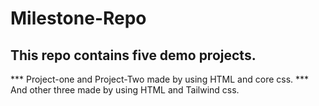 # Milestone-Repo
## This repo contains five demo projects.
*** Project-one and Project-Two made by using HTML and core css. 
*** And other three made by using HTML and Tailwind css.
